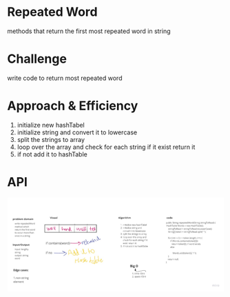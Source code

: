 # Repeated Word
methods that return the first most repeated word in string
# Challenge
write code to return most repeated word

# Approach & Efficiency

1. initialize new hashTabel
2. initialize string and convert it to lowercase
3. split the strings to array
4. loop over the array and check for each string if it exist return it
5. if not add it to hashTable

# API
![Repeated Word](https://github.com/BayanKhalil/401-data-structures-and-algorithms/blob/main/Data-Structures/HashTable/assests/repeated%20word%20(1).jpg)
